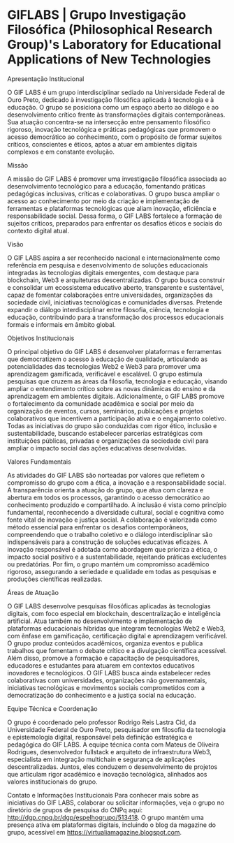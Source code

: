 # GIFLABS | Grupo Investigação Filosófica (Philosophical Research Group)'s Laboratory for Educational Applications of New Technologies

Apresentação Institucional

O GIF LABS é um grupo interdisciplinar sediado na Universidade Federal de Ouro Preto, dedicado à investigação filosófica aplicada à tecnologia e à educação. O grupo se posiciona como um espaço aberto ao diálogo e ao desenvolvimento crítico frente às transformações digitais contemporâneas. Sua atuação concentra-se na intersecção entre pensamento filosófico rigoroso, inovação tecnológica e práticas pedagógicas que promovem o acesso democrático ao conhecimento, com o propósito de formar sujeitos críticos, conscientes e éticos, aptos a atuar em ambientes digitais complexos e em constante evolução.

Missão

A missão do GIF LABS é promover uma investigação filosófica associada ao desenvolvimento tecnológico para a educação, fomentando práticas pedagógicas inclusivas, críticas e colaborativas. O grupo busca ampliar o acesso ao conhecimento por meio da criação e implementação de ferramentas e plataformas tecnológicas que aliam inovação, eficiência e responsabilidade social. Dessa forma, o GIF LABS fortalece a formação de sujeitos críticos, preparados para enfrentar os desafios éticos e sociais do contexto digital atual.

Visão

O GIF LABS aspira a ser reconhecido nacional e internacionalmente como referência em pesquisa e desenvolvimento de soluções educacionais integradas às tecnologias digitais emergentes, com destaque para blockchain, Web3 e arquiteturas descentralizadas. O grupo busca construir e consolidar um ecossistema educativo aberto, transparente e sustentável, capaz de fomentar colaborações entre universidades, organizações da sociedade civil, iniciativas tecnológicas e comunidades diversas. Pretende expandir o diálogo interdisciplinar entre filosofia, ciência, tecnologia e educação, contribuindo para a transformação dos processos educacionais formais e informais em âmbito global.

Objetivos Institucionais

O principal objetivo do GIF LABS é desenvolver plataformas e ferramentas que democratizem o acesso à educação de qualidade, articulando as potencialidades das tecnologias Web2 e Web3 para promover uma aprendizagem gamificada, verificável e escalável. O grupo estimula pesquisas que cruzem as áreas da filosofia, tecnologia e educação, visando ampliar o entendimento crítico sobre as novas dinâmicas do ensino e da aprendizagem em ambientes digitais. Adicionalmente, o GIF LABS promove o fortalecimento da comunidade acadêmica e social por meio da organização de eventos, cursos, seminários, publicações e projetos colaborativos que incentivem a participação ativa e o engajamento coletivo. Todas as iniciativas do grupo são conduzidas com rigor ético, inclusão e sustentabilidade, buscando estabelecer parcerias estratégicas com instituições públicas, privadas e organizações da sociedade civil para ampliar o impacto social das ações educativas desenvolvidas.

Valores Fundamentais

As atividades do GIF LABS são norteadas por valores que refletem o compromisso do grupo com a ética, a inovação e a responsabilidade social. A transparência orienta a atuação do grupo, que atua com clareza e abertura em todos os processos, garantindo o acesso democrático ao conhecimento produzido e compartilhado. A inclusão é vista como princípio fundamental, reconhecendo a diversidade cultural, social e cognitiva como fonte vital de inovação e justiça social. A colaboração é valorizada como método essencial para enfrentar os desafios contemporâneos, compreendendo que o trabalho coletivo e o diálogo interdisciplinar são indispensáveis para a construção de soluções educativas eficazes. A inovação responsável é adotada como abordagem que prioriza a ética, o impacto social positivo e a sustentabilidade, rejeitando práticas excludentes ou predatórias. Por fim, o grupo mantém um compromisso acadêmico rigoroso, assegurando a seriedade e qualidade em todas as pesquisas e produções científicas realizadas.

Áreas de Atuação

O GIF LABS desenvolve pesquisas filosóficas aplicadas às tecnologias digitais, com foco especial em blockchain, descentralização e inteligência artificial. Atua também no desenvolvimento e implementação de plataformas educacionais híbridas que integram tecnologias Web2 e Web3, com ênfase em gamificação, certificação digital e aprendizagem verificável. O grupo produz conteúdos acadêmicos, organiza eventos e publica trabalhos que fomentam o debate crítico e a divulgação científica acessível. Além disso, promove a formação e capacitação de pesquisadores, educadores e estudantes para atuarem em contextos educativos inovadores e tecnológicos. O GIF LABS busca ainda estabelecer redes colaborativas com universidades, organizações não governamentais, iniciativas tecnológicas e movimentos sociais comprometidos com a democratização do conhecimento e a justiça social na educação.

Equipe Técnica e Coordenação

O grupo é coordenado pelo professor Rodrigo Reis Lastra Cid, da Universidade Federal de Ouro Preto, pesquisador em filosofia da tecnologia e epistemologia digital, responsável pela definição estratégica e pedagógica do GIF LABS. A equipe técnica conta com Mateus de Oliveira Rodrigues, desenvolvedor fullstack e arquiteto de infraestrutura Web3, especialista em integração multichain e segurança de aplicações descentralizadas. Juntos, eles conduzem o desenvolvimento de projetos que articulam rigor acadêmico e inovação tecnológica, alinhados aos valores institucionais do grupo.

Contato e Informações Institucionais
Para conhecer mais sobre as iniciativas do GIF LABS, colaborar ou solicitar informações, veja o grupo no diretório de grupos de pesquisa do CNPq aqui: http://dgp.cnpq.br/dgp/espelhogrupo/513418. O grupo mantém uma presença ativa em plataformas digitais, incluindo o blog da magazine do grupo, acessível em https://virtualiamagazine.blogspot.com.

